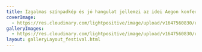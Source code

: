 ```yaml
---
title: Izgalmas színpadkép és jó hangulat jellemzi az idei Aegon konferenciát
coverImage:
  - https://res.cloudinary.com/lightpositive/image/upload/v1647560830/uploads/Izgalmas%20sz%C3%ADnpadk%C3%A9p%20%C3%A9s%20j%C3%B3%20hangulat%20jellemzi%20az%20idei%20Aegon%20konferenci%C3%A1t/2015.-1.-Aegon-konferencia-04.10.uj4_.jpg
galleryImages: 
  - https://res.cloudinary.com/lightpositive/image/upload/v1647560830/uploads/Izgalmas%20sz%C3%ADnpadk%C3%A9p%20%C3%A9s%20j%C3%B3%20hangulat%20jellemzi%20az%20idei%20Aegon%20konferenci%C3%A1t/2015.-1.-Aegon-konferencia-04.10.uj4_.jpg
layout: galleryLayout_festival.html
---
```

